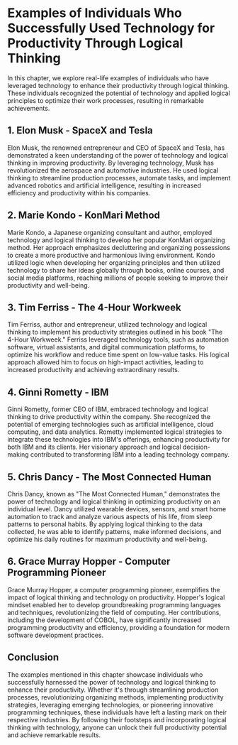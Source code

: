 Examples of Individuals Who Successfully Used Technology for Productivity Through Logical Thinking
=============================================================================================================

In this chapter, we explore real-life examples of individuals who have leveraged technology to enhance their productivity through logical thinking. These individuals recognized the potential of technology and applied logical principles to optimize their work processes, resulting in remarkable achievements.

**1. Elon Musk - SpaceX and Tesla**
-----------------------------------

Elon Musk, the renowned entrepreneur and CEO of SpaceX and Tesla, has demonstrated a keen understanding of the power of technology and logical thinking in improving productivity. By leveraging technology, Musk has revolutionized the aerospace and automotive industries. He used logical thinking to streamline production processes, automate tasks, and implement advanced robotics and artificial intelligence, resulting in increased efficiency and productivity within his companies.

**2. Marie Kondo - KonMari Method**
-----------------------------------

Marie Kondo, a Japanese organizing consultant and author, employed technology and logical thinking to develop her popular KonMari organizing method. Her approach emphasizes decluttering and organizing possessions to create a more productive and harmonious living environment. Kondo utilized logic when developing her organizing principles and then utilized technology to share her ideas globally through books, online courses, and social media platforms, reaching millions of people seeking to improve their productivity and well-being.

**3. Tim Ferriss - The 4-Hour Workweek**
----------------------------------------

Tim Ferriss, author and entrepreneur, utilized technology and logical thinking to implement his productivity strategies outlined in his book "The 4-Hour Workweek." Ferriss leveraged technology tools, such as automation software, virtual assistants, and digital communication platforms, to optimize his workflow and reduce time spent on low-value tasks. His logical approach allowed him to focus on high-impact activities, leading to increased productivity and achieving extraordinary results.

**4. Ginni Rometty - IBM**
--------------------------

Ginni Rometty, former CEO of IBM, embraced technology and logical thinking to drive productivity within the company. She recognized the potential of emerging technologies such as artificial intelligence, cloud computing, and data analytics. Rometty implemented logical strategies to integrate these technologies into IBM's offerings, enhancing productivity for both IBM and its clients. Her visionary approach and logical decision-making contributed to transforming IBM into a leading technology company.

**5. Chris Dancy - The Most Connected Human**
---------------------------------------------

Chris Dancy, known as "The Most Connected Human," demonstrates the power of technology and logical thinking in optimizing productivity on an individual level. Dancy utilized wearable devices, sensors, and smart home automation to track and analyze various aspects of his life, from sleep patterns to personal habits. By applying logical thinking to the data collected, he was able to identify patterns, make informed decisions, and optimize his daily routines for maximum productivity and well-being.

**6. Grace Murray Hopper - Computer Programming Pioneer**
---------------------------------------------------------

Grace Murray Hopper, a computer programming pioneer, exemplifies the impact of logical thinking and technology on productivity. Hopper's logical mindset enabled her to develop groundbreaking programming languages and techniques, revolutionizing the field of computing. Her contributions, including the development of COBOL, have significantly increased programming productivity and efficiency, providing a foundation for modern software development practices.

Conclusion
----------

The examples mentioned in this chapter showcase individuals who successfully harnessed the power of technology and logical thinking to enhance their productivity. Whether it's through streamlining production processes, revolutionizing organizing methods, implementing productivity strategies, leveraging emerging technologies, or pioneering innovative programming techniques, these individuals have left a lasting mark on their respective industries. By following their footsteps and incorporating logical thinking with technology, anyone can unlock their full productivity potential and achieve remarkable results.

